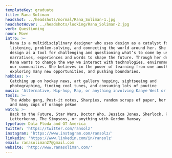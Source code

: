 ```yaml
---
templateKey: graduate
title: Rana Soliman
headshot: ../headshots/normal/Rana_Soliman-1.jpg
headshotHover: ../headshots/looking/Rana_Soliman-2.jpg
verb: Questioning
noun: Move
intro: >-
  Rana is a multidisciplinary designer who uses design as a catalyst for
  listening, problem-solving, and connecting the world around her. She utilizes
  design as a tool for challenging and questioning what’s to come by using
  narratives, experiences and words to shape the future. Through her designs,
  Rana wants to change the way we interact with technologies, environments, and
  our communities. She believes in the power of learning from one another,
  exploring many new opportunities, and pushing boundaries.
hobbies: >-
  Catching up on hockey news, art gallery hopping, sightseeing and
  photographing, finding cool tunes, and consuming lots of poutine
music: 'Alternative, Hip-hop, Rap, or anything involving Kanye West or Kendrick Lamar'
tools: >-
  The Adobe gang, Post-it notes, Sharpies, random scraps of paper, her hands,
  and many cups of orange pekoe
watch: >-
  Back to the Future, Star Wars, Doctor Who, Jessica Jones, Sherlock, Riverdale,
  Letterkenny, The Simpsons, or anything with Gordon Ramsay
typeface: Dala Floda and GT America
twitter: 'https://twitter.com/ransolz'
instagram: 'https://www.instagram.com/ransolz/'
linkedin: 'https://www.linkedin.com/in/ransolz'
email: ranasoliman27@gmail.com
website: 'http://www.ranasoliman.com/'
---
```


